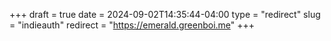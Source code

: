 +++
draft = true
date = 2024-09-02T14:35:44-04:00
type = "redirect"
slug = "indieauth"
redirect = "https://emerald.greenboi.me"
+++


